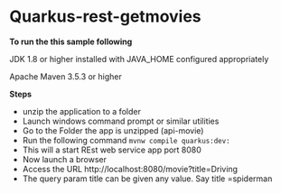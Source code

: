 # Quarkus-rest-getmovies

**To run the this sample following**

JDK 1.8 or higher installed with JAVA_HOME configured appropriately

Apache Maven 3.5.3 or higher

**Steps**

*  unzip the application to a folder
*  Launch windows command prompt or similar utilities
*  Go to the Folder the app is unzipped (api-movie)
*  Run the following command
   `mvnw compile quarkus:dev: `
*  This will a start REst web service app port 8080
*  Now launch a browser 
*  Access the URL http://localhost:8080/movie?title=Driving
*  The query param title can be given any value. Say title =spiderman
